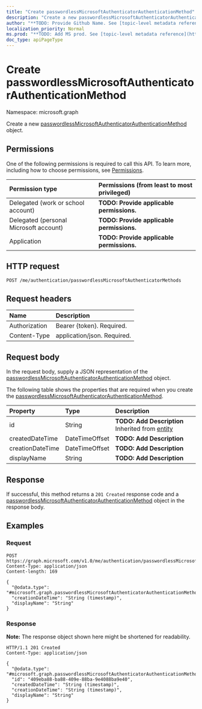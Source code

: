 ```yaml
---
title: "Create passwordlessMicrosoftAuthenticatorAuthenticationMethod"
description: "Create a new passwordlessMicrosoftAuthenticatorAuthenticationMethod object."
author: "**TODO: Provide Github Name. See [topic-level metadata reference](https://msgo.azurewebsites.net/add/document/guidelines/metadata.html#topic-level-metadata)**"
localization_priority: Normal
ms.prod: "**TODO: Add MS prod. See [topic-level metadata reference](https://msgo.azurewebsites.net/add/document/guidelines/metadata.html#topic-level-metadata)**"
doc_type: apiPageType
---
```


# Create passwordlessMicrosoftAuthenticatorAuthenticationMethod
Namespace: microsoft.graph



Create a new [passwordlessMicrosoftAuthenticatorAuthenticationMethod](../resources/passwordlessmicrosoftauthenticatorauthenticationmethod.md) object.

## Permissions
One of the following permissions is required to call this API. To learn more, including how to choose permissions, see [Permissions](/graph/permissions-reference).

|Permission type|Permissions (from least to most privileged)|
|:---|:---|
|Delegated (work or school account)|**TODO: Provide applicable permissions.**|
|Delegated (personal Microsoft account)|**TODO: Provide applicable permissions.**|
|Application|**TODO: Provide applicable permissions.**|

## HTTP request

<!-- {
  "blockType": "ignored"
}
-->
``` http
POST /me/authentication/passwordlessMicrosoftAuthenticatorMethods
```

## Request headers
|Name|Description|
|:---|:---|
|Authorization|Bearer {token}. Required.|
|Content-Type|application/json. Required.|

## Request body
In the request body, supply a JSON representation of the [passwordlessMicrosoftAuthenticatorAuthenticationMethod](../resources/passwordlessmicrosoftauthenticatorauthenticationmethod.md) object.

The following table shows the properties that are required when you create the [passwordlessMicrosoftAuthenticatorAuthenticationMethod](../resources/passwordlessmicrosoftauthenticatorauthenticationmethod.md).

|Property|Type|Description|
|:---|:---|:---|
|id|String|**TODO: Add Description** Inherited from [entity](../resources/entity.md)|
|createdDateTime|DateTimeOffset|**TODO: Add Description**|
|creationDateTime|DateTimeOffset|**TODO: Add Description**|
|displayName|String|**TODO: Add Description**|



## Response

If successful, this method returns a `201 Created` response code and a [passwordlessMicrosoftAuthenticatorAuthenticationMethod](../resources/passwordlessmicrosoftauthenticatorauthenticationmethod.md) object in the response body.

## Examples

### Request
<!-- {
  "blockType": "request",
  "name": "create_passwordlessmicrosoftauthenticatorauthenticationmethod_from_"
}
-->
``` http
POST https://graph.microsoft.com/v1.0/me/authentication/passwordlessMicrosoftAuthenticatorMethods
Content-Type: application/json
Content-length: 169

{
  "@odata.type": "#microsoft.graph.passwordlessMicrosoftAuthenticatorAuthenticationMethod",
  "creationDateTime": "String (timestamp)",
  "displayName": "String"
}
```


### Response
**Note:** The response object shown here might be shortened for readability.
<!-- {
  "blockType": "response",
  "truncated": true,
  "@odata.type": "microsoft.graph.passwordlessMicrosoftAuthenticatorAuthenticationMethod"
}
-->
``` http
HTTP/1.1 201 Created
Content-Type: application/json

{
  "@odata.type": "#microsoft.graph.passwordlessMicrosoftAuthenticatorAuthenticationMethod",
  "id": "409eba88-ba88-409e-88ba-9e4088ba9e40",
  "createdDateTime": "String (timestamp)",
  "creationDateTime": "String (timestamp)",
  "displayName": "String"
}
```

